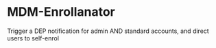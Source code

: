 # MDM-Enrollanator
Trigger a DEP notification for admin AND standard accounts, and direct users to self-enrol

